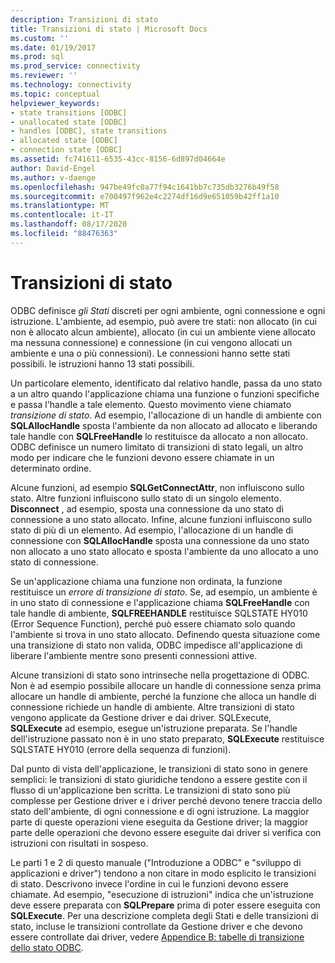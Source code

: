 ```yaml
---
description: Transizioni di stato
title: Transizioni di stato | Microsoft Docs
ms.custom: ''
ms.date: 01/19/2017
ms.prod: sql
ms.prod_service: connectivity
ms.reviewer: ''
ms.technology: connectivity
ms.topic: conceptual
helpviewer_keywords:
- state transitions [ODBC]
- unallocated state [ODBC]
- handles [ODBC], state transitions
- allocated state [ODBC]
- connection state [ODBC]
ms.assetid: fc741611-6535-43cc-8156-6d897d04664e
author: David-Engel
ms.author: v-daenge
ms.openlocfilehash: 947be49fc0a77f94c1641bb7c735db3276b49f58
ms.sourcegitcommit: e700497f962e4c2274df16d9e651059b42ff1a10
ms.translationtype: MT
ms.contentlocale: it-IT
ms.lasthandoff: 08/17/2020
ms.locfileid: "88476363"
---
```

# <a name="state-transitions"></a>Transizioni di stato
ODBC definisce *gli Stati* discreti per ogni ambiente, ogni connessione e ogni istruzione. L'ambiente, ad esempio, può avere tre stati: non allocato (in cui non è allocato alcun ambiente), allocato (in cui un ambiente viene allocato ma nessuna connessione) e connessione (in cui vengono allocati un ambiente e una o più connessioni). Le connessioni hanno sette stati possibili. le istruzioni hanno 13 stati possibili.  
  
 Un particolare elemento, identificato dal relativo handle, passa da uno stato a un altro quando l'applicazione chiama una funzione o funzioni specifiche e passa l'handle a tale elemento. Questo movimento viene chiamato *transizione di stato*. Ad esempio, l'allocazione di un handle di ambiente con **SQLAllocHandle** sposta l'ambiente da non allocato ad allocato e liberando tale handle con **SQLFreeHandle** lo restituisce da allocato a non allocato. ODBC definisce un numero limitato di transizioni di stato legali, un altro modo per indicare che le funzioni devono essere chiamate in un determinato ordine.  
  
 Alcune funzioni, ad esempio **SQLGetConnectAttr**, non influiscono sullo stato. Altre funzioni influiscono sullo stato di un singolo elemento. **Disconnect** , ad esempio, sposta una connessione da uno stato di connessione a uno stato allocato. Infine, alcune funzioni influiscono sullo stato di più di un elemento. Ad esempio, l'allocazione di un handle di connessione con **SQLAllocHandle** sposta una connessione da uno stato non allocato a uno stato allocato e sposta l'ambiente da uno allocato a uno stato di connessione.  
  
 Se un'applicazione chiama una funzione non ordinata, la funzione restituisce un *errore di transizione di stato*. Se, ad esempio, un ambiente è in uno stato di connessione e l'applicazione chiama **SQLFreeHandle** con tale handle di ambiente, **SQLFREEHANDLE** restituisce SQLSTATE HY010 (Error Sequence Function), perché può essere chiamato solo quando l'ambiente si trova in uno stato allocato. Definendo questa situazione come una transizione di stato non valida, ODBC impedisce all'applicazione di liberare l'ambiente mentre sono presenti connessioni attive.  
  
 Alcune transizioni di stato sono intrinseche nella progettazione di ODBC. Non è ad esempio possibile allocare un handle di connessione senza prima allocare un handle di ambiente, perché la funzione che alloca un handle di connessione richiede un handle di ambiente. Altre transizioni di stato vengono applicate da Gestione driver e dai driver. SQLExecute, **SQLExecute** ad esempio, esegue un'istruzione preparata. Se l'handle dell'istruzione passato non è in uno stato preparato, **SQLExecute** restituisce SQLSTATE HY010 (errore della sequenza di funzioni).  
  
 Dal punto di vista dell'applicazione, le transizioni di stato sono in genere semplici: le transizioni di stato giuridiche tendono a essere gestite con il flusso di un'applicazione ben scritta. Le transizioni di stato sono più complesse per Gestione driver e i driver perché devono tenere traccia dello stato dell'ambiente, di ogni connessione e di ogni istruzione. La maggior parte di queste operazioni viene eseguita da Gestione driver; la maggior parte delle operazioni che devono essere eseguite dai driver si verifica con istruzioni con risultati in sospeso.  
  
 Le parti 1 e 2 di questo manuale ("Introduzione a ODBC" e "sviluppo di applicazioni e driver") tendono a non citare in modo esplicito le transizioni di stato. Descrivono invece l'ordine in cui le funzioni devono essere chiamate. Ad esempio, "esecuzione di istruzioni" indica che un'istruzione deve essere preparata con **SQLPrepare** prima di poter essere eseguita con **SQLExecute**. Per una descrizione completa degli Stati e delle transizioni di stato, incluse le transizioni controllate da Gestione driver e che devono essere controllate dai driver, vedere [Appendice B: tabelle di transizione dello stato ODBC](../../../odbc/reference/appendixes/appendix-b-odbc-state-transition-tables.md).
